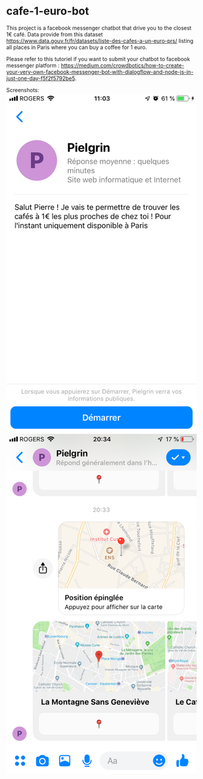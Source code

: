 # cafe-1-euro-bot

This project is a facebook messenger chatbot that drive you to the closest 1€ café.
Data provide from this dataset https://www.data.gouv.fr/fr/datasets/liste-des-cafes-a-un-euro-prs/ listing all places in Paris where you can buy a coffee for 1 euro.

Please refer to this tutoriel if you want to submit your chatbot to facebook messenger platform : https://medium.com/crowdbotics/how-to-create-your-very-own-facebook-messenger-bot-with-dialogflow-and-node-js-in-just-one-day-f5f2f5792be5.

Screenshots: 
![](images/IMG_1002.png)
![](images/IMG_0961.png)